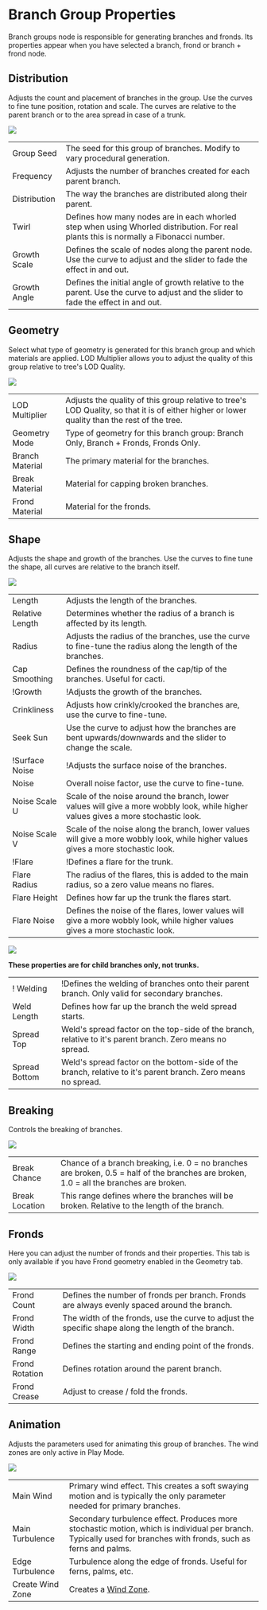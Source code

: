 Branch Group Properties
=======================


Branch groups node is responsible for generating branches and fronds. Its properties appear when you have selected a branch, frond or branch + frond node.

Distribution
------------

Adjusts the count and placement of branches in the group. Use the curves to fine tune position, rotation and scale. The curves are relative to the parent branch or to the area spread in case of a trunk.


![](http://docwiki.hq.unity3d.com/uploads/Main/TreeNode-BranchPropertiesDistribution.png)  


|    |    |
|:---|:---|
|<span class=component>Group Seed</span>  |The seed for this group of branches. Modify to vary procedural generation.|
|<span class=component>Frequency</span>   |Adjusts the number of branches created for each parent branch.|
|<span class=component>Distribution</span>|The way the branches are distributed along their parent.|
|<span class=component>Twirl</span>       |Defines how many nodes are in each whorled step when using Whorled distribution. For real plants this is normally a Fibonacci number.|
|<span class=component>Growth Scale</span>|Defines the scale of nodes along the parent node. Use the curve to adjust and the slider to fade the effect in and out.|
|<span class=component>Growth Angle</span>|Defines the initial angle of growth relative to the parent. Use the curve to adjust and the slider to fade the effect in and out.|


Geometry
--------

Select what type of geometry is generated for this branch group and which materials are applied. <span class=component>LOD Multiplier</span> allows you to adjust the quality of this group relative to tree's <span class=component>LOD Quality</span>.


![](http://docwiki.hq.unity3d.com/uploads/Main/TreeNode-BranchPropertiesGeometry.png)  


|    |    |
|:---|:---|
|<span class=component>LOD Multiplier</span> |Adjusts the quality of this group relative to tree's LOD Quality, so that it is of either higher or lower quality than the rest of the tree.|
|<span class=component>Geometry Mode</span>  |Type of geometry for this branch group: Branch Only, Branch + Fronds, Fronds Only.|
|<span class=component>Branch Material</span>|The primary material for the branches.|
|<span class=component>Break Material</span> |Material for capping broken branches.|
|<span class=component>Frond Material</span> |Material for the fronds.|


Shape
-----

Adjusts the shape and growth of the branches. Use the curves to fine tune the shape, all curves are relative to the branch itself.


![](http://docwiki.hq.unity3d.com/uploads/Main/TreeNode-BranchPropertiesShape.png)  


|    |    |
|:---|:---|
|<span class=component>Length</span>            |Adjusts the length of the branches.|
|<span class=component>Relative Length</span>   |Determines whether the radius of a branch is affected by its length.|
|<span class=component>Radius</span>            |Adjusts the radius of the branches, use the curve to fine-tune the radius along the length of the branches.|
|<span class=component>Cap Smoothing</span>     |Defines the roundness of the cap/tip of the branches. Useful for cacti.|
|!Growth               |!Adjusts the growth of the branches.|
|<span class=component>Crinkliness</span>       |Adjusts how crinkly/crooked the branches are, use the curve to fine-tune.|
|<span class=component>Seek Sun</span>          |Use the curve to adjust how the branches are bent upwards/downwards and the slider to change the scale.|
|!Surface Noise        |!Adjusts the surface noise of the branches.|
|<span class=component>Noise</span>             |Overall noise factor, use the curve to fine-tune.|
|<span class=component>Noise Scale U</span>     |Scale of the noise around the branch, lower values will give a more wobbly look, while higher values gives a more stochastic look.|
|<span class=component>Noise Scale V</span>     |Scale of the noise along the branch, lower values will give a more wobbly look, while higher values gives a more stochastic look.|
|!Flare                |!Defines a flare for the trunk.|
|<span class=component>Flare Radius</span>      |The radius of the flares, this is added to the main radius, so a zero value means no flares.|
|<span class=component>Flare Height</span>      |Defines how far up the trunk the flares start.|
|<span class=component>Flare Noise</span>       |Defines the noise of the flares, lower values will give a more wobbly look, while higher values gives a more stochastic look.|


![](http://docwiki.hq.unity3d.com/uploads/Main/TreeNode-BranchPropertiesShapeFrond.png)  

__These properties are for child branches only, not trunks.__

|    |    |
|:---|:---|
|! Welding             |!Defines the welding of branches onto their parent branch. Only valid for secondary branches.|
|<span class=component>Weld Length</span>       |Defines how far up the branch the weld spread starts.|
|<span class=component>Spread Top</span>        |Weld's spread factor on the top-side of the branch, relative to it's parent branch. Zero means no spread.|
|<span class=component>Spread Bottom</span>     |Weld's spread factor on the bottom-side of the branch, relative to it's parent branch. Zero means no spread.|


Breaking
--------

Controls the breaking of branches.


![](http://docwiki.hq.unity3d.com/uploads/Main/TreeNode-BranchPropertiesBreaking.png)  


|    |    |
|:---|:---|
|<span class=component>Break Chance</span>  |Chance of a branch breaking, i.e. 0 = no branches are broken, 0.5 = half of the branches are broken, 1.0 = all the branches are broken.|
|<span class=component>Break Location</span>|This range defines where the branches will be broken. Relative to the length of the branch.|


Fronds
------

Here you can adjust the number of fronds and their properties. This tab is only available if you have Frond geometry enabled in the <span class=component>Geometry</span> tab.


![](http://docwiki.hq.unity3d.com/uploads/Main/TreeNode-BranchPropertiesFronds.png)  


|    |    |
|:---|:---|
|<span class=component>Frond Count</span>   |Defines the number of fronds per branch. Fronds are always evenly spaced around the branch.|
|<span class=component>Frond Width</span>   |The width of the fronds, use the curve to adjust the specific shape along the length of the branch.|
|<span class=component>Frond Range</span>   |Defines the starting and ending point of the fronds.|
|<span class=component>Frond Rotation</span>|Defines rotation around the parent branch.|
|<span class=component>Frond Crease</span>  |Adjust to crease / fold the fronds.|


Animation
---------

Adjusts the parameters used for animating this group of branches. The wind zones are only active in Play Mode.


![](http://docwiki.hq.unity3d.com/uploads/Main/TreeNode-BranchPropertiesAnimation.png)  


|    |    |
|:---|:---|
|<span class=component>Main Wind</span>       |Primary wind effect. This creates a soft swaying motion and is typically the only parameter needed for primary branches.|
|<span class=component>Main Turbulence</span> |Secondary turbulence effect. Produces more stochastic motion, which is individual per branch. Typically used for branches with fronds, such as ferns and palms.|
|<span class=component>Edge Turbulence</span> |Turbulence along the edge of fronds. Useful for ferns, palms, etc.|
|<span class=component>Create Wind Zone</span>|Creates a [Wind Zone](class-WindZone.md).|

